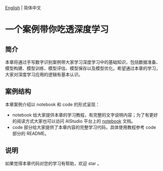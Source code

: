 [English](README_en.md) | 简体中文

# 一个案例带你吃透深度学习

## 简介
本章将通过手写数字识别案例带大家学习深度学习中的基础知识，包括数据准备、模型构建、模型训练、模型评估、模型保存以及模型优化。希望通过本章的学习，大家对深度学习应用的逻辑有基本认识。

## 案例结构
本章案例介绍以 notebook 和 code 的形式呈现：
* notebook 给大家提供本章的学习教程，有完整的文字说明内容；为了有更好的阅读方式大家也可以访问 AIStudio 平台上的 [notebook](https://aistudio.baidu.com/aistudio/projectdetail/1536598) 文档。
* code 部分给大家提供了本章内容的完整学习代码，具体使用教程参考 code 部分的 README。

## 说明
如果觉得本章代码对您的学习有帮助，欢迎 star 。